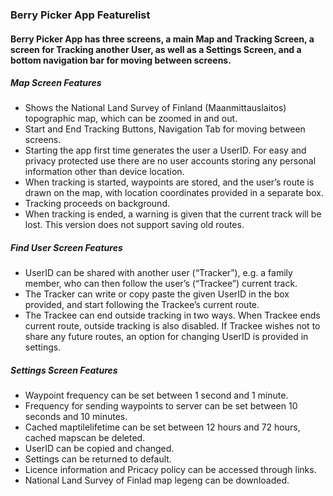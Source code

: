 ### Berry Picker App Featurelist
#### Berry Picker App has three screens, a main Map and Tracking Screen, a screen for Tracking another User, as well as a Settings Screen, and a bottom navigation bar for moving between screens.

##### Map Screen Features
-	Shows the National Land Survey of Finland (Maanmittauslaitos) topographic map, which can be zoomed in and out.
-	Start and End Tracking Buttons, Navigation Tab for moving between screens.
-	Starting the app first time generates the user a UserID. For easy and privacy protected use there are no user accounts storing any personal information other than device location.
-	When tracking is started, waypoints are stored, and the user’s route is drawn on the map, with location coordinates provided in a separate box.
-	Tracking proceeds on background.
-	When tracking is ended, a warning is given that the current track will be lost. This version does not support saving old routes.
##### Find User Screen Features
-	UserID can be shared with another user (“Tracker”), e.g. a family member, who can then follow the user’s (“Trackee”) current track.
-	The Tracker can write or copy paste the given UserID in the box provided, and start following the Trackee’s current route.
-	The Trackee can end outside tracking in two ways. When Trackee ends current route, outside tracking is also disabled. If Trackee wishes not to share any future routes, an option for changing UserID is provided in settings.
##### Settings Screen Features
-	Waypoint frequency can be set between 1 second and 1 minute.
-	Frequency for sending waypoints to server can be set between 10 seconds and 10 minutes.
-	Cached maptilelifetime can be set between 12 hours and 72 hours, cached mapscan be deleted.
-	UserID can be copied and changed.
-	Settings can be returned to default.
-	Licence information and Pricacy policy can be accessed through links.
-	National Land Survey of Finlad map legeng can be downloaded.

